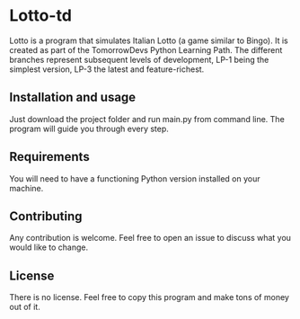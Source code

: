 # Lotto-td

Lotto is a program that simulates Italian Lotto (a game similar to Bingo).
It is created as part of the TomorrowDevs Python Learning Path.
The different branches represent subsequent levels of development,
LP-1 being the simplest version, LP-3 the latest and feature-richest.

## Installation and usage

Just download the project folder and run main.py from command line.
The program will guide you through every step.

## Requirements

You will need to have a functioning Python version installed on your machine.

## Contributing
Any contribution is welcome.
Feel free to open an issue to discuss what you would like to change.

## License
There is no license.
Feel free to copy this program and make tons of money out of it.
